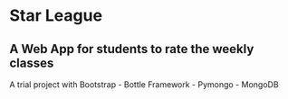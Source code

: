 Star League
==========

A Web App for students to rate the weekly classes
--------------------------------------------------

A trial project with Bootstrap - Bottle Framework - Pymongo - MongoDB
